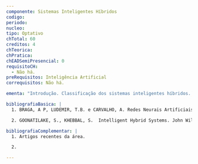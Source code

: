 ```yaml
---
componente: Sistemas Inteligentes Híbridos
codigo:  
periodo: 
nucleo:
tipo: Optativo
chTotal: 60 
creditos: 4
chTeorica: 
chPratica: 
chEADSemiPresencial: 0
requisitoCH:
  - Não há.
preRequisitos: Inteligência Artificial
correquisitos: Não há.

ementa: "Introdução. Classificação dos sistemas inteligentes híbridos. Sistemas Fuzzy. Algoritmos Genéticos. Raciocínio baseado em casos. Sistemas NeuroFuzzy, Projeto Evolucionário de Redes Neurais. Combinação de Raciocínio baseado em casos e Redes Neurais. Extração de Regras de Redes Neurais. Projeto."

bibliografiaBasica: |
  1. BRAGA, A P, LUDEMIR, T.B. e CARVALHO, A. Redes Neurais Artificiais Teoria e Aplicações, LTC, 2007.

  2. GOONATILAKE, S., KHEBBAL, S.  Intelligent Hybrid Systems. John Wiley & Sons, Inc. 1995.

bibliografiaComplementar: |
  1. Artigos recentes da área.

  2.

---
```

